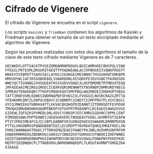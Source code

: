 # Cifrado de Vigenere

El cifrado de Vigenere se encuetra en el script `vigenere`.

Los scripts `kasiski` y `friedman` contienen los algoritmos de Kasiski y Friedman para
obtener el tamaño de un texto encriptado mediante el algoritmo de Vigenere.

Según las pruebas realizadas con estos dos algoritmos el tamaño de la clave de este texto
cifrado mediante Vigenere es de 7 caracteres.

```
UECWKDVLOTTVACKTPVGEZQMDAMRNPDDUXLBUICAMRHOECBHSPQLVIWO
FFEAILPNTESMLDRUURIFAEQTTPXADWIAWLACCRPBHSRZIVQWOFROGTT
NNXEVIVIBPDTTGAHVIACLAYKGJIEQHGECMESNNOCTHSGGNVWTQHKBPR
HMVUOYWLIAFIRIGDBOEBQLIGWARQHNLOISQKEPEIDVXXNETPAXNZGDX
WWEYQCTIGONNGJVHSQGEATHSYGSDVVOAQCXLHSPQMDMETRTMDUXTEQQ
JMFAEEAAIMEZREGIMUECICBXRVQRSMENNWTXTNSRNBPZHMRVRDYNECG
SPMEAVTENXKEQKCTTHSPCMQQHSQGTXMFPBGLWQZRBOEIZHQHGRTOBSG
TATTZRNFOSMLEDWESIWDRNAPBFOFHEGIXLFVOGUZLNUSRCRAZGZRTTA
YFEHKHMCQNTZLENPUCKBAYCICUBNRPCXIWEYCSIMFPRUTPLXSYCBGCC
UYCQJMWIEKGTUBRHVATTLEKVACBXQHGPDZEANNTJZTDRNSDTFEVPDXK
TMVNAIQMUQNOHKKOAQMTBKOFSUTUXPRTMXBXNPCLRCEAEOIAWGGVVUS
GIOEWLIQFOZKSPVMEBLOHLXDVCYSMGOPJEFCXMRUIGDXNCCRPMLCEWT
PZMOQQSAWLPHPTDAWEYJOGQSOAVERCTNQQEAVTUGKLJAXMRTGTIEAFW
PTZYIPKESMEAFCGJILSBPLDABNFVRJUXNGQSWIUIGWAAMLDRNNPDXGN
PTTGLUHUOBMXSPQNDKBDBTEECLECGRDPTYBVRDATQHKQJMKEFROCLXN
FKNSCWANNAHXTRGKCJTTRRUEMQZEAEIPAWEYPAJBBLHUEHMVUNFRPVM
EDWEKMHRREOGZBDBROGCGANIUYIBNZQVXTGORUUCUTNBOEIZHEFWNBI
GOZGTGWXNRHERBHPHGSIWXNPQMJVBCNEIDVVOAGLPONAPWYPXKEFKOC
MQTRTIDZBNQKCPLTTNOBXMGLNRRDNNNQKDPLTLNSUTAXMNPTXMGEZKA
EIKAGQ
```
